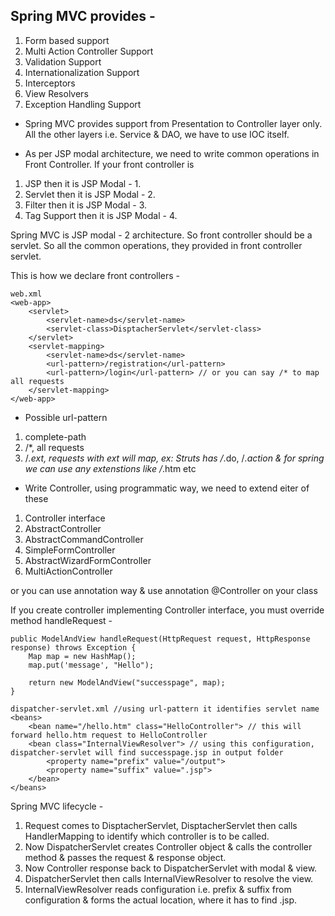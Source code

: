## Spring MVC provides -
1. Form based support
2. Multi Action Controller Support
3. Validation Support
4. Internationalization Support
5. Interceptors
6. View Resolvers
7. Exception Handling Support

* Spring MVC provides support from Presentation to Controller layer only. All the other layers i.e. Service & DAO, 
we have to use IOC itself.

* As per JSP modal architecture, we need to write common operations in Front Controller. If your front controller is
1. JSP then it is JSP Modal - 1.
2. Servlet then it is JSP Modal - 2.
3. Filter then it is JSP Modal - 3.
4. Tag Support then it is JSP Modal - 4.

Spring MVC is JSP modal - 2 architecture. So front controller should be a servlet. So all the common operations,
they provided in front controller servlet.

This is how we declare front controllers -
```
web.xml
<web-app>
	<servlet>
		<servlet-name>ds</servlet-name>
		<servlet-class>DisptacherServlet</servlet-class>
	</servlet>
	<servlet-mapping>
		<servlet-name>ds</servlet-name>
		<url-pattern>/registration</url-pattern>
		<url-pattern>/login</url-pattern> // or you can say /* to map all requests
	</servlet-mapping>
</web-app>
```
* Possible url-pattern
1. complete-path
2. /*, all requests
3. /*.ext, requests with ext will map, 
	ex: Struts has /*.do, /*.action & for spring we can use any extenstions like /*.htm etc

* Write Controller, using programmatic way, we need to extend eiter of these
1. Controller interface
2. AbstractController
3. AbstractCommandController
4. SimpleFormController
5. AbstractWizardFormController
6. MultiActionController

or you can use annotation way & use annotation @Controller on your class

If you create controller implementing Controller interface, you must override method handleRequest -
```
public ModelAndView handleRequest(HttpRequest request, HttpResponse response) throws Exception {
	Map map = new HashMap();
	map.put('message', "Hello");
	
	return new ModelAndView("successpage", map);
}

dispatcher-servlet.xml //using url-pattern it identifies servlet name
<beans>
	<bean name="/hello.htm" class="HelloController"> // this will forward hello.htm request to HelloController
	<bean class="InternalViewResolver"> // using this configuration, dispatcher-servlet will find successpage.jsp in output folder
		<property name="prefix" value="/output">
		<property name="suffix" value=".jsp">
	</bean>	
</beans>

```
Spring MVC lifecycle -
1. Request comes to DisptacherServlet, DisptacherServlet then calls HandlerMapping to identify which controller is
	to be called. 
2. Now DispatcherServlet creates Controller object & calls the controller method & passes the request & response object.
3. Now Controller response back to DispatcherServlet with modal & view. 
4. DispatcherServlet then calls InternalViewResolver to resolve the view.
5. InternalViewResolver reads configuration i.e. prefix & suffix from configuration & forms the actual location,
	where it has to find .jsp.
